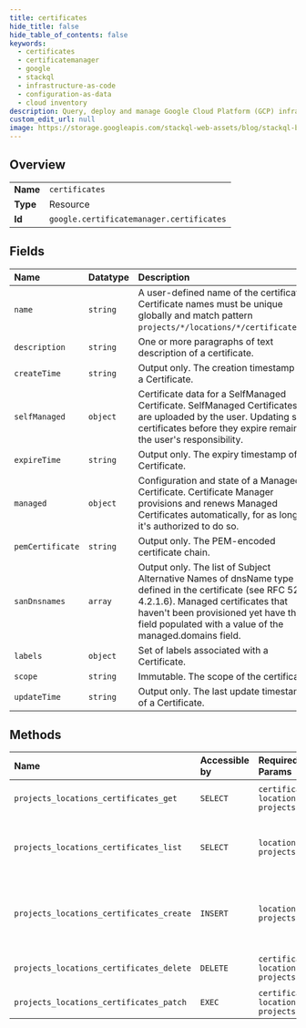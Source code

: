```yaml
---
title: certificates
hide_title: false
hide_table_of_contents: false
keywords:
  - certificates
  - certificatemanager
  - google    
  - stackql
  - infrastructure-as-code
  - configuration-as-data
  - cloud inventory
description: Query, deploy and manage Google Cloud Platform (GCP) infrastructure and resources using SQL
custom_edit_url: null
image: https://storage.googleapis.com/stackql-web-assets/blog/stackql-blog-post-featured-image.png
---
```

  
    

## Overview
<table><tbody>
<tr><td><b>Name</b></td><td><code>certificates</code></td></tr>
<tr><td><b>Type</b></td><td>Resource</td></tr>
<tr><td><b>Id</b></td><td><code>google.certificatemanager.certificates</code></td></tr>
</tbody></table>

## Fields
| Name | Datatype | Description |
|:-----|:---------|:------------|
| `name` | `string` | A user-defined name of the certificate. Certificate names must be unique globally and match pattern `projects/*/locations/*/certificates/*`. |
| `description` | `string` | One or more paragraphs of text description of a certificate. |
| `createTime` | `string` | Output only. The creation timestamp of a Certificate. |
| `selfManaged` | `object` | Certificate data for a SelfManaged Certificate. SelfManaged Certificates are uploaded by the user. Updating such certificates before they expire remains the user's responsibility. |
| `expireTime` | `string` | Output only. The expiry timestamp of a Certificate. |
| `managed` | `object` | Configuration and state of a Managed Certificate. Certificate Manager provisions and renews Managed Certificates automatically, for as long as it's authorized to do so. |
| `pemCertificate` | `string` | Output only. The PEM-encoded certificate chain. |
| `sanDnsnames` | `array` | Output only. The list of Subject Alternative Names of dnsName type defined in the certificate (see RFC 5280 4.2.1.6). Managed certificates that haven't been provisioned yet have this field populated with a value of the managed.domains field. |
| `labels` | `object` | Set of labels associated with a Certificate. |
| `scope` | `string` | Immutable. The scope of the certificate. |
| `updateTime` | `string` | Output only. The last update timestamp of a Certificate. |
## Methods
| Name | Accessible by | Required Params | Description |
|:-----|:--------------|:----------------|:------------|
| `projects_locations_certificates_get` | `SELECT` | `certificatesId, locationsId, projectsId` | Gets details of a single Certificate. |
| `projects_locations_certificates_list` | `SELECT` | `locationsId, projectsId` | Lists Certificates in a given project and location. |
| `projects_locations_certificates_create` | `INSERT` | `locationsId, projectsId` | Creates a new Certificate in a given project and location. |
| `projects_locations_certificates_delete` | `DELETE` | `certificatesId, locationsId, projectsId` | Deletes a single Certificate. |
| `projects_locations_certificates_patch` | `EXEC` | `certificatesId, locationsId, projectsId` | Updates a Certificate. |

